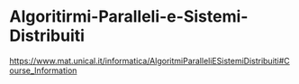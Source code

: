 # Algoritirmi-Paralleli-e-Sistemi-Distribuiti
https://www.mat.unical.it/informatica/AlgoritmiParalleliESistemiDistribuiti#Course_Information
